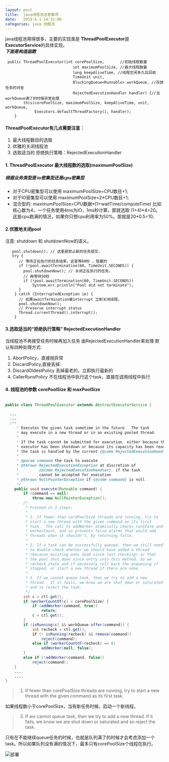 ```yaml
---
layout: post
title:  java线程池注意事项
date:   2019-6-1 14:32:00
categories: java 线程池
---
```


java线程池用得很多，主要的实现类是 **ThreadPoolExecutor**是**ExecutorService**的具体实现。  
***下面是构造函数***
```
 public ThreadPoolExecutor(int corePoolSize,       //初始线程数量
                              int maximumPoolSize, //最大线程数量
                              long keepAliveTime, //线程空闲多久后回收
                              TimeUnit unit,
                              BlockingQueue<Runnable> workQueue, //存放任务的对垒
                              RejectedExecutionHandler handler) {//当workQueue满了的时候异常处理
        this(corePoolSize, maximumPoolSize, keepAliveTime, unit, workQueue,
             Executors.defaultThreadFactory(), handler);
    }
```

#### ThreadPoolExecutor有几点需要注意：
1. 最大线程数目的选取
2. 优雅的关闭线程池
3. 选取适当的 拒绝执行策略：RejectedExecutionHandler


#### 1. ThreadPoolExecutor 最大线程数的选取(maximumPoolSize)
##### 根据业务类型是 **io密集型**还是**cpu密集型**

 * 对于CPU密集型可以使用 maximumPoolSize=CPU数目+1;
 * 对于IO密集型可以使用 maximumPoolSize=2*CPU数目+1;
 * 混合型的: maximumPoolSize=CPU数据*(1+waitTime/computeTime) 比如核心数为4，一个任务使用4ms为IO，1ms秒计算，那就选取 (1+4)*4=20。这是cpu跑满的情况，如果你只想cpu利用率为50%。那就是20\*0.5=10;

#### 2.优雅地关闭pool
注意: shutdown 和 shutdownNow的语义。
 
```
   pool.shutdown(); // 这里是禁止新的任务提交，
   try {
      // 等待正在执行的任务结束，这里等60秒 ，阻塞的
      if (!pool.awaitTermination(60, TimeUnit.SECONDS)) {
        pool.shutdownNow(); // 关闭正在执行的任务。
        // 再等待50秒
        if (!pool.awaitTermination(60, TimeUnit.SECONDS))
            System.err.println("Pool did not terminate");
      }
    } catch (InterruptedException ie) {
      // 如果awaitTermination被interrupt 立即关闭线程。
      pool.shutdownNow();
      // Preserve interrupt status
      Thread.currentThread().interrupt();
    }
```

#### 3.选取适当的“拒绝执行策略” RejectedExecutionHandler
当线程池不再接受任务时候再加入任务 由RejectedExecutionHandler来处理
默认有四种处理方式:
1. AbortPolicy，直接抛异常
2. DiscardPolicy,直接丢掉:
3. DiscardOldestPolicy 丢掉最老的，立即执行最新的 
4. CallerRunsPolicy 不在线程池中执行这个task，直接在调用线程中执行


#### 4.  线程池的参数 corePoolSize 和 maxPoolSize
```java

public class ThreadPoolExecutor extends AbstractExecutorService {

  ...
  ...
  /**
     * Executes the given task sometime in the future.  The task
     * may execute in a new thread or in an existing pooled thread.
     *
     * If the task cannot be submitted for execution, either because this
     * executor has been shutdown or because its capacity has been reached,
     * the task is handled by the current {@code RejectedExecutionHandler}.
     *
     * @param command the task to execute
     * @throws RejectedExecutionException at discretion of
     *         {@code RejectedExecutionHandler}, if the task
     *         cannot be accepted for execution
     * @throws NullPointerException if {@code command} is null
     */
    public void execute(Runnable command) {
        if (command == null)
            throw new NullPointerException();
        /*
         * Proceed in 3 steps:
         *
         * 1. If fewer than corePoolSize threads are running, try to
         * start a new thread with the given command as its first
         * task.  The call to addWorker atomically checks runState and
         * workerCount, and so prevents false alarms that would add
         * threads when it shouldn't, by returning false.
         *
         * 2. If a task can be successfully queued, then we still need
         * to double-check whether we should have added a thread
         * (because existing ones died since last checking) or that
         * the pool shut down since entry into this method. So we
         * recheck state and if necessary roll back the enqueuing if
         * stopped, or start a new thread if there are none.
         *
         * 3. If we cannot queue task, then we try to add a new
         * thread.  If it fails, we know we are shut down or saturated
         * and so reject the task.
         */
        int c = ctl.get();
        if (workerCountOf(c) < corePoolSize) {
            if (addWorker(command, true))
                return;
            c = ctl.get();
        }
        if (isRunning(c) && workQueue.offer(command)) {
            int recheck = ctl.get();
            if (! isRunning(recheck) && remove(command))
                reject(command);
            else if (workerCountOf(recheck) == 0)
                addWorker(null, false);
        }
        else if (!addWorker(command, false))
            reject(command);
    }
    ....
    ....
}
```


>1. If fewer than corePoolSize threads are running, try to
>   start a new thread with the given command as its first
>   task.

如果线程数小于corePoolSize，当有新任务时候，启动一个新线程。

> 3. If we cannot queue task, then we try to add a new
>  thread.  If it fails, we know we are shut down or saturated
>  and so reject the task.

只有在不能继续queue任务的时候，也就是队列满了的时候才会考虑添加一个 task。所以如果队列没有满的情况下，最多只有corePoolSize个线程在执行。

![部署](https://raw.githubusercontent.com/QuietListener/quietlistener.github.io/master/images/threadpoolExecutor1.png)
